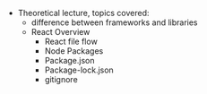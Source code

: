 - Theoretical lecture, topics covered:
  - difference between frameworks and libraries
  - React Overview
    - React file flow
    - Node Packages
    - Package.json
    - Package-lock.json
    - gitignore
